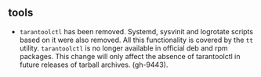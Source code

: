 ## tools

* `tarantoolctl` has been removed. Systemd, sysvinit and logrotate
  scripts based on it were also removed. All this functionality is covered by the `tt` utility.
  `tarantoolctl` is no longer available in official deb and rpm packages. This change will only
  affect the absence of tarantoolctl in future releases of tarball archives.
  (gh-9443).
